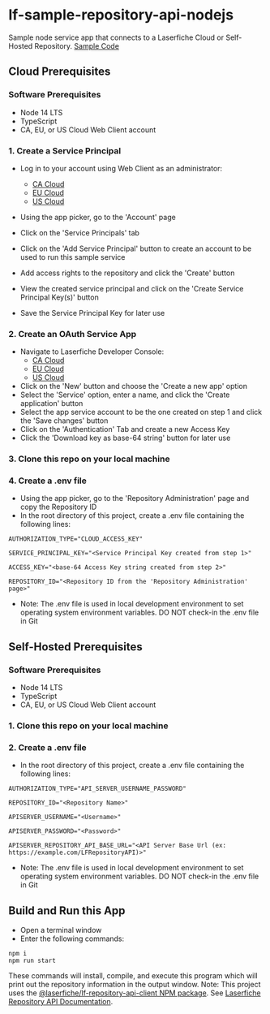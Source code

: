 # lf-sample-repository-api-nodejs

Sample node service app that connects to a Laserfiche Cloud or Self-Hosted Repository.
[Sample Code](./index.ts)

## Cloud Prerequisites

### Software Prerequisites

- Node 14 LTS
- TypeScript
- CA, EU, or US Cloud Web Client account

### 1. Create a Service Principal

- Log in to your account using Web Client as an administrator:

  - [CA Cloud](https://app.laserfiche.ca/laserfiche)
  - [EU Cloud](https://app.eu.laserfiche.com/laserfiche)
  - [US Cloud](https://app.laserfiche.com/laserfiche)

- Using the app picker, go to the 'Account' page
- Click on the 'Service Principals' tab
- Click on the 'Add Service Principal' button to create an account to be used to run this sample service
- Add access rights to the repository and click the 'Create' button
- View the created service principal and click on the 'Create Service Principal Key(s)' button
- Save the Service Principal Key for later use

### 2. Create an OAuth Service App

- Navigate to Laserfiche Developer Console:
  - [CA Cloud](https://app.laserfiche.ca/devconsole/)
  - [EU Cloud](https://app.eu.laserfiche.com/devconsole/)
  - [US Cloud](https://app.laserfiche.com/devconsole/)
- Click on the 'New' button and choose the 'Create a new app' option
- Select the 'Service' option, enter a name, and click the 'Create application' button
- Select the app service account to be the one created on step 1 and click the 'Save changes' button
- Click on the 'Authentication' Tab and create a new Access Key
- Click the 'Download key as base-64 string' button for later use

### 3. Clone this repo on your local machine

### 4. Create a .env file

- Using the app picker, go to the 'Repository Administration' page and copy the Repository ID
- In the root directory of this project, create a .env file containing the following lines:
```
AUTHORIZATION_TYPE="CLOUD_ACCESS_KEY" 

SERVICE_PRINCIPAL_KEY="<Service Principal Key created from step 1>"

ACCESS_KEY="<base-64 Access Key string created from step 2>"

REPOSITORY_ID="<Repository ID from the 'Repository Administration' page>"
```
- Note: The .env file is used in local development environment to set operating system environment variables. DO NOT
  check-in the .env file in Git

## Self-Hosted Prerequisites

### Software Prerequisites

- Node 14 LTS
- TypeScript
- CA, EU, or US Cloud Web Client account

### 1. Clone this repo on your local machine

### 2. Create a .env file

- In the root directory of this project, create a .env file containing the following lines:

```
AUTHORIZATION_TYPE="API_SERVER_USERNAME_PASSWORD" 

REPOSITORY_ID="<Repository Name>"

APISERVER_USERNAME="<Username>"

APISERVER_PASSWORD="<Password>"

APISERVER_REPOSITORY_API_BASE_URL="<API Server Base Url (ex: https://example.com/LFRepositoryAPI)>"
```
- Note: The .env file is used in local development environment to set operating system environment variables. DO NOT
  check-in the .env file in Git


## Build and Run this App

- Open a terminal window
- Enter the following commands:

```node
npm i
npm run start
```

These commands will install, compile, and execute this program which will print out the repository information in the output window.
Note: This project uses the [@laserfiche/lf-repository-api-client
 NPM package](https://www.npmjs.com/package/@laserfiche/lf-repository-api-client). See [Laserfiche Repository API Documentation](https://developer.laserfiche.com/libraries.html).
